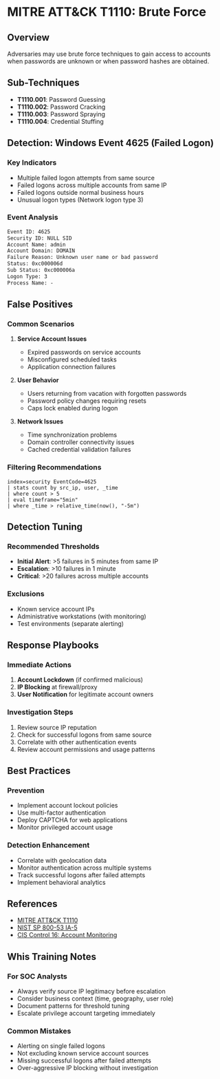 # MITRE ATT&CK T1110: Brute Force

## Overview
Adversaries may use brute force techniques to gain access to accounts when passwords are unknown or when password hashes are obtained.

## Sub-Techniques
- **T1110.001**: Password Guessing
- **T1110.002**: Password Cracking  
- **T1110.003**: Password Spraying
- **T1110.004**: Credential Stuffing

## Detection: Windows Event 4625 (Failed Logon)

### Key Indicators
- Multiple failed logon attempts from same source
- Failed logons across multiple accounts from same IP
- Failed logons outside normal business hours
- Unusual logon types (Network logon type 3)

### Event Analysis
```xml
Event ID: 4625
Security ID: NULL SID
Account Name: admin
Account Domain: DOMAIN
Failure Reason: Unknown user name or bad password
Status: 0xc000006d
Sub Status: 0xc000006a
Logon Type: 3
Process Name: -
```

## False Positives

### Common Scenarios
1. **Service Account Issues**
   - Expired passwords on service accounts
   - Misconfigured scheduled tasks
   - Application connection failures

2. **User Behavior**
   - Users returning from vacation with forgotten passwords
   - Password policy changes requiring resets
   - Caps lock enabled during logon

3. **Network Issues**
   - Time synchronization problems
   - Domain controller connectivity issues
   - Cached credential validation failures

### Filtering Recommendations
```
index=security EventCode=4625
| stats count by src_ip, user, _time
| where count > 5
| eval timeframe="5min"
| where _time > relative_time(now(), "-5m")
```

## Detection Tuning

### Recommended Thresholds
- **Initial Alert**: >5 failures in 5 minutes from same IP
- **Escalation**: >10 failures in 1 minute 
- **Critical**: >20 failures across multiple accounts

### Exclusions
- Known service account IPs
- Administrative workstations (with monitoring)
- Test environments (separate alerting)

## Response Playbooks

### Immediate Actions
1. **Account Lockdown** (if confirmed malicious)
2. **IP Blocking** at firewall/proxy
3. **User Notification** for legitimate account owners

### Investigation Steps
1. Review source IP reputation
2. Check for successful logons from same source
3. Correlate with other authentication events
4. Review account permissions and usage patterns

## Best Practices

### Prevention
- Implement account lockout policies
- Use multi-factor authentication
- Deploy CAPTCHA for web applications
- Monitor privileged account usage

### Detection Enhancement
- Correlate with geolocation data
- Monitor authentication across multiple systems
- Track successful logons after failed attempts
- Implement behavioral analytics

## References
- [MITRE ATT&CK T1110](https://attack.mitre.org/techniques/T1110/)
- [NIST SP 800-53 IA-5](https://csrc.nist.gov/Projects/risk-management/sp800-53-controls/release-search#!/control?version=5.1&number=IA-5)
- [CIS Control 16: Account Monitoring](https://www.cisecurity.org/controls/account-monitoring-and-control)

## Whis Training Notes

### For SOC Analysts
- Always verify source IP legitimacy before escalation
- Consider business context (time, geography, user role)
- Document patterns for threshold tuning
- Escalate privilege account targeting immediately

### Common Mistakes
- Alerting on single failed logons
- Not excluding known service account sources
- Missing successful logons after failed attempts
- Over-aggressive IP blocking without investigation
